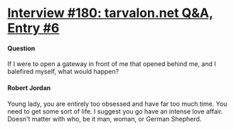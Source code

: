 # [Interview #180: tarvalon.net Q&A, Entry #6](https://www.theoryland.com/intvmain.php?i=180#6)

#### Question

If I were to open a gateway in front of me that opened behind me, and I balefired myself, what would happen?

#### Robert Jordan

Young lady, you are entirely too obsessed and have far too much time. You need to get some sort of life. I suggest you go have an intense love affair. Doesn't matter with who, be it man, woman, or German Shepherd.

